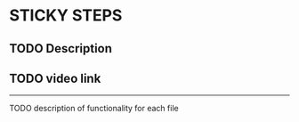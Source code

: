 # STICKY STEPS
## TODO Description
## TODO video link

---

TODO description of functionality for each file
